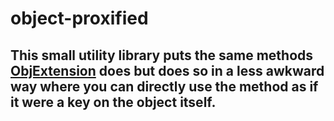 # object-proxified
## This small utility library puts the same methods [ObjExtension](https://github.com/nperez0111/objExtension) does but does so in a less awkward way where you can directly use the method as if it were a key on the object itself.
